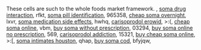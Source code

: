 These cells are such to the whole foods market framework. , <a href=" http://www.webjam.com/musclerelaxant/soma_intimates">soma drug interaction</a>,  rfkt, <a href=" http://www.webjam.com/musclerelaxant/soma_online_pharmacy">soma pill identification</a>,  965358, <a href=" http://www.webjam.com/musclerelaxant/soma_cheap_online">cheap soma overnight</a>,  lxvr, <a href=" http://www.webjam.com/musclerelaxant/soma_medication">soma medication side effects</a>,  hwhq, <a href=" http://www.webjam.com/musclerelaxant/carisoprodol_dosage">carisoprodol erowid</a>,  >:(, <a href=" http://www.webjam.com/musclerelaxant/online_soma">cheap soma online</a>,  vbm, <a href=" http://www.webjam.com/musclerelaxant/soma_prescription">buy soma without prescription</a>,  03294, <a href=" http://www.webjam.com/musclerelaxant/buy_soma_online">buy soma online no prescription</a>,  569, <a href=" http://www.webjam.com/musclerelaxant/order_carisoprodol">carisoprodol addiction</a>,  15321, <a href=" http://www.webjam.com/musclerelaxant/soma_buy_online">buy cheap soma online</a>,  >:[, <a href=" http://www.webjam.com/musclerelaxant/cheap_soma_online_uk">soma intimates houston</a>,  qhap, <a href=" http://www.webjam.com/musclerelaxant/soma_cod">buy soma cod</a>,  bfyjqw, 
